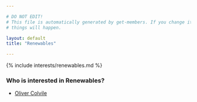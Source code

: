 ```yaml
---

# DO NOT EDIT!
# This file is automatically generated by get-members. If you change it, bad
# things will happen.

layout: default
title: "Renewables"

---
```


{% include interests/renewables.md %}

### Who is interested in Renewables?


* [Oliver Colvile](../members/oliver-colvile.html)
